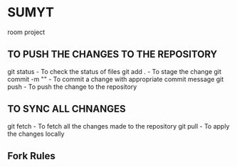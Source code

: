 # SUMYT
room project
## TO PUSH THE CHANGES TO THE REPOSITORY
git status - To check the status of files
git add . - To stage the change
git commit -m "<Commit message>" - To commit a change with appropriate commit message
git push - To push the change to the repository

## TO SYNC ALL CHNANGES
git fetch - To fetch all the changes made to the repository
git pull - To apply the changes locally 

## Fork Rules

